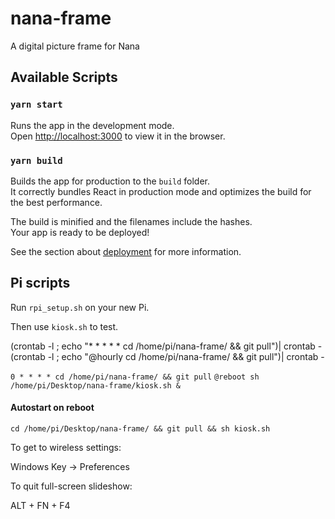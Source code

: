 # nana-frame

A digital picture frame for Nana

## Available Scripts

### `yarn start`

Runs the app in the development mode.<br />
Open [http://localhost:3000](http://localhost:3000) to view it in the browser.

### `yarn build`

Builds the app for production to the `build` folder.<br />
It correctly bundles React in production mode and optimizes the build for the best performance.

The build is minified and the filenames include the hashes.<br />
Your app is ready to be deployed!

See the section about [deployment](https://facebook.github.io/create-react-app/docs/deployment) for more information.

## Pi scripts

Run `rpi_setup.sh` on your new Pi.

Then use `kiosk.sh` to test.

(crontab -l ; echo "* * * * * cd /home/pi/nana-frame/ && git pull")| crontab -
(crontab -l ; echo "@hourly cd /home/pi/nana-frame/ && git pull")| crontab -


`0 * * * * cd /home/pi/nana-frame/ && git pull`
`@reboot sh /home/pi/Desktop/nana-frame/kiosk.sh &`

#### Autostart on reboot

`cd /home/pi/Desktop/nana-frame/ && git pull && sh kiosk.sh`

To get to wireless settings:

Windows Key -> Preferences

To quit full-screen slideshow:

ALT + FN + F4